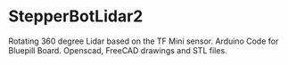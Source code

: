 # StepperBotLidar2
Rotating 360 degree Lidar based on the TF Mini sensor. Arduino Code for Bluepill Board. Openscad, FreeCAD drawings and STL files.
